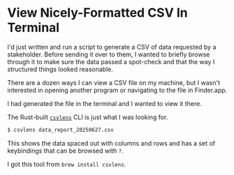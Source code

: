 # View Nicely-Formatted CSV In Terminal

I'd just written and run a script to generate a CSV of data requested by a
stakeholder. Before sending it over to them, I wanted to briefly browse through
it to make sure the data passed a spot-check and that the way I structured
things looked reasonable.

There are a dozen ways I can view a CSV file on my machine, but I wasn't
interested in opening another program or navigating to the file in Finder.app.

I had generated the file in the terminal and I wanted to view it there.

The Rust-built [`csvlens`](https://github.com/YS-L/csvlens) CLI is just what I
was looking for.

```bash
$ csvlens data_report_20250627.csv
```

This shows the data spaced out with columns and rows and has a set of
keybindings that can be browsed with `?`.

I got this tool from `brew install csvlens`.
